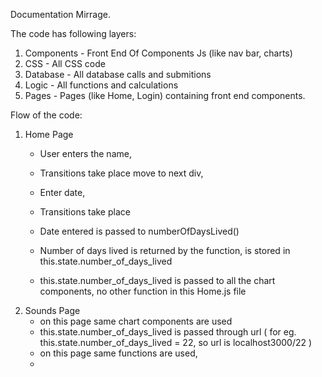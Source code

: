 Documentation Mirrage.

The code has following layers:
1) Components - Front End Of Components Js (like nav bar, charts)
2) CSS - All CSS code
3) Database - All database calls and submitions
4) Logic - All functions and calculations
5) Pages - Pages (like Home, Login) containing front end components.

Flow of the code:
1) Home Page
    - User enters the name,
    - Transitions take place move to next div,
    - Enter date,
    - Transitions take place
    
    - Date entered is passed to numberOfDaysLived()
    - Number of days lived is returned by the function, is stored in this.state.number_of_days_lived
    
    - this.state.number_of_days_lived is passed to all the chart components, no other function in this Home.js file
2) Sounds Page
    - on this page same chart components are used
    - this.state.number_of_days_lived is passed through url ( for eg. this.state.number_of_days_lived = 22, so url is localhost3000/22 )
    - on this page same functions are used, 
    - 
